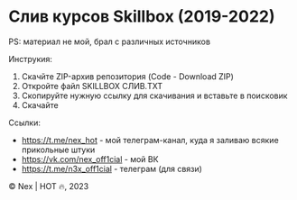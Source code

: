 # Слив курсов Skillbox (2019-2022)
PS: материал не мой, брал с различных источников

Инструкия:
1. Скачйте ZIP-архив репозитория (Code - Download ZIP)
2. Откройте файл SKILLBOX СЛИВ.TXT
3. Скопируйте нужную ссылку для скачивания и вставьте в поисковик
4. Скачайте

Ссылки:

- https://t.me/nex_hot - мой телеграм-канал, куда я заливаю всякие прикольные штуки
- https://vk.com/nex_off1cial - мой ВК
- https://t.me/n3x_off1cial - телеграм (для связи)

© Nex | HOT 🔥, 2023
